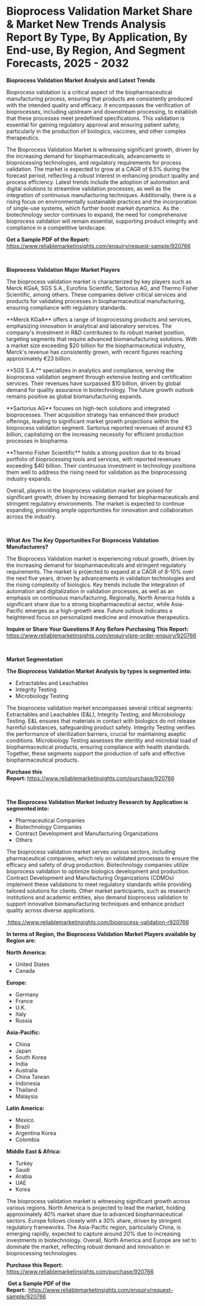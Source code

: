 <p><h1>Bioprocess Validation Market Share & Market New Trends Analysis Report By Type, By Application, By End-use, By Region, And Segment Forecasts, 2025 - 2032</h1></p><p><strong>Bioprocess Validation Market Analysis and Latest Trends</strong></p>
<p><p>Bioprocess validation is a critical aspect of the biopharmaceutical manufacturing process, ensuring that products are consistently produced with the intended quality and efficacy. It encompasses the verification of bioprocesses, including upstream and downstream processing, to establish that these processes meet predefined specifications. This validation is essential for gaining regulatory approval and ensuring patient safety, particularly in the production of biologics, vaccines, and other complex therapeutics.</p><p>The Bioprocess Validation Market is witnessing significant growth, driven by the increasing demand for biopharmaceuticals, advancements in bioprocessing technologies, and regulatory requirements for process validation. The market is expected to grow at a CAGR of 6.5% during the forecast period, reflecting a robust interest in enhancing product quality and process efficiency. Latest trends include the adoption of automation and digital solutions to streamline validation processes, as well as the integration of continuous manufacturing techniques. Additionally, there is a rising focus on environmentally sustainable practices and the incorporation of single-use systems, which further boost market dynamics. As the biotechnology sector continues to expand, the need for comprehensive bioprocess validation will remain essential, supporting product integrity and compliance in a competitive landscape.</p></p>
<p><strong>Get a Sample PDF of the Report:&nbsp;</strong> <a href="https://www.reliablemarketinsights.com/enquiry/request-sample/920766?utm_campaign=3275&utm_medium=2&utm_source=Github&utm_content=ia&utm_term=18042025&utm_id=bioprocess-validation">https://www.reliablemarketinsights.com/enquiry/request-sample/920766</a></p>
<p>&nbsp;</p>
<p><strong>Bioprocess Validation Major Market Players</strong></p>
<p><p>The bioprocess validation market is characterized by key players such as Merck KGaA, SGS S.A., Eurofins Scientific, Sartorius AG, and Thermo Fisher Scientific, among others. These companies deliver critical services and products for validating processes in biopharmaceutical manufacturing, ensuring compliance with regulatory standards.</p><p>**Merck KGaA** offers a range of bioprocessing products and services, emphasizing innovation in analytical and laboratory services. The company's investment in R&D contributes to its robust market position, targeting segments that require advanced biomanufacturing solutions. With a market size exceeding $20 billion for the biopharmaceutical industry, Merck's revenue has consistently grown, with recent figures reaching approximately €23 billion.</p><p>**SGS S.A.** specializes in analytics and compliance, serving the bioprocess validation segment through extensive testing and certification services. Their revenues have surpassed $10 billion, driven by global demand for quality assurance in biotechnology. The future growth outlook remains positive as global biomanufacturing expands.</p><p>**Sartorius AG** focuses on high-tech solutions and integrated bioprocesses. Their acquisition strategy has enhanced their product offerings, leading to significant market growth projections within the bioprocess validation segment. Sartorius reported revenues of around €3 billion, capitalizing on the increasing necessity for efficient production processes in biopharma.</p><p>**Thermo Fisher Scientific** holds a strong position due to its broad portfolio of bioprocessing tools and services, with reported revenues exceeding $40 billion. Their continuous investment in technology positions them well to address the rising need for validation as the bioprocessing industry expands.</p><p>Overall, players in the bioprocess validation market are poised for significant growth, driven by increasing demand for biopharmaceuticals and stringent regulatory environments. The market is expected to continue expanding, providing ample opportunities for innovation and collaboration across the industry.</p></p>
<p>&nbsp;</p>
<p><strong>What Are The Key Opportunities For Bioprocess Validation Manufacturers?</strong></p>
<p><p>The Bioprocess Validation market is experiencing robust growth, driven by the increasing demand for biopharmaceuticals and stringent regulatory requirements. The market is projected to expand at a CAGR of 8-10% over the next five years, driven by advancements in validation technologies and the rising complexity of biologics. Key trends include the integration of automation and digitalization in validation processes, as well as an emphasis on continuous manufacturing. Regionally, North America holds a significant share due to a strong biopharmaceutical sector, while Asia-Pacific emerges as a high-growth area. Future outlook indicates a heightened focus on personalized medicine and innovative therapeutics.</p></p>
<p><strong>Inquire or Share Your Questions If Any Before Purchasing This Report:</strong> <a href="https://www.reliablemarketinsights.com/enquiry/pre-order-enquiry/920766?utm_campaign=3275&utm_medium=2&utm_source=Github&utm_content=ia&utm_term=18042025&utm_id=bioprocess-validation">https://www.reliablemarketinsights.com/enquiry/pre-order-enquiry/920766</a></p>
<p>&nbsp;</p>
<p><strong>Market Segmentation</strong></p>
<p><strong>The Bioprocess Validation Market Analysis by types is segmented into:</strong></p>
<p><ul><li>Extractables and Leachables</li><li>Integrity Testing</li><li>Microbiology Testing</li></ul></p>
<p><p>The bioprocess validation market encompasses several critical segments: Extractables and Leachables (E&L), Integrity Testing, and Microbiology Testing. E&L ensures that materials in contact with biologics do not release harmful substances, safeguarding product safety. Integrity Testing verifies the performance of sterilization barriers, crucial for maintaining aseptic conditions. Microbiology Testing assesses the sterility and microbial load of biopharmaceutical products, ensuring compliance with health standards. Together, these segments support the production of safe and effective biopharmaceutical products.</p></p>
<p><strong>Purchase this Report:&nbsp;</strong><a href="https://www.reliablemarketinsights.com/purchase/920766?utm_campaign=3275&utm_medium=2&utm_source=Github&utm_content=ia&utm_term=18042025&utm_id=bioprocess-validation">https://www.reliablemarketinsights.com/purchase/920766</a></p>
<p>&nbsp;</p>
<p><strong>The Bioprocess Validation Market Industry Research by Application is segmented into:</strong></p>
<p><ul><li>Pharmaceutical Companies</li><li>Biotechnology Companies</li><li>Contract Development and Manufacturing Organizations</li><li>Others</li></ul></p>
<p><p>The bioprocess validation market serves various sectors, including pharmaceutical companies, which rely on validated processes to ensure the efficacy and safety of drug production. Biotechnology companies utilize bioprocess validation to optimize biologics development and production. Contract Development and Manufacturing Organizations (CDMOs) implement these validations to meet regulatory standards while providing tailored solutions for clients. Other market participants, such as research institutions and academic entities, also demand bioprocess validation to support innovative biomanufacturing techniques and enhance product quality across diverse applications.</p></p>
<p><a href="https://www.reliablemarketinsights.com/bioprocess-validation-r920766?utm_campaign=3275&utm_medium=2&utm_source=Github&utm_content=ia&utm_term=18042025&utm_id=bioprocess-validation">&nbsp;https://www.reliablemarketinsights.com/bioprocess-validation-r920766</a></p>
<p><strong>In terms of Region, the Bioprocess Validation Market Players available by Region are:</strong></p>
<p>
    <p> <strong> North America: </strong>
        <ul>
            <li>United States</li>
            <li>Canada</li>
        </ul>
        </p> 
    <p> <strong> Europe: </strong>
        <ul>
            <li>Germany</li>
            <li>France</li>
            <li>U.K.</li>
            <li>Italy</li>
            <li>Russia</li>
        </ul>
        </p> 
    <p> <strong> Asia-Pacific: </strong>
        <ul>
            <li>China</li>
            <li>Japan</li>
            <li>South Korea</li>
            <li>India</li>
            <li>Australia</li>
            <li>China Taiwan</li>
            <li>Indonesia</li>
            <li>Thailand</li>
            <li>Malaysia</li>
        </ul>
        </p> 
    <p> <strong> Latin America: </strong>
        <ul>
            <li>Mexico</li>
            <li>Brazil</li>
            <li>Argentina Korea</li>
            <li>Colombia</li>
        </ul>
        </p> 
    <p> <strong> Middle East & Africa: </strong>
        <ul>
            <li>Turkey</li>
            <li>Saudi</li>
            <li>Arabia</li>
            <li>UAE</li>
            <li>Korea</li>
        </ul>
    </p>
    </p>
<p><p>The bioprocess validation market is witnessing significant growth across various regions. North America is projected to lead the market, holding approximately 40% market share due to advanced biopharmaceutical sectors. Europe follows closely with a 30% share, driven by stringent regulatory frameworks. The Asia-Pacific region, particularly China, is emerging rapidly, expected to capture around 20% due to increasing investments in biotechnology. Overall, North America and Europe are set to dominate the market, reflecting robust demand and innovation in bioprocessing technologies.</p></p>
<p><strong>Purchase this Report: </strong><a href="https://www.reliablemarketinsights.com/purchase/920766?utm_campaign=3275&utm_medium=2&utm_source=Github&utm_content=ia&utm_term=18042025&utm_id=bioprocess-validation">https://www.reliablemarketinsights.com/purchase/920766</a></p>
<p>&nbsp;<strong>Get a Sample PDF of the Report:&nbsp;&nbsp;</strong><a href="https://www.reliablemarketinsights.com/enquiry/request-sample/920766?utm_campaign=3275&utm_medium=2&utm_source=Github&utm_content=ia&utm_term=18042025&utm_id=bioprocess-validation">https://www.reliablemarketinsights.com/enquiry/request-sample/920766</a></p>
<p><strong></strong></p>
<p><p></p><p></p><p></p></p>